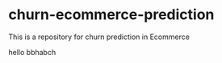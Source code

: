 # churn-ecommerce-prediction
This is a repository for churn prediction in Ecommerce


hello
bbhabch 

